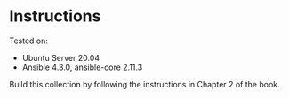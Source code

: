 # Instructions

Tested on:
- Ubuntu Server 20.04
- Ansible 4.3.0, ansible-core 2.11.3

Build this collection by following the instructions in Chapter 2 of the book.

    
